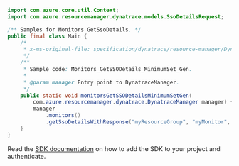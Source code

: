 ```java
import com.azure.core.util.Context;
import com.azure.resourcemanager.dynatrace.models.SsoDetailsRequest;

/** Samples for Monitors GetSsoDetails. */
public final class Main {
    /*
     * x-ms-original-file: specification/dynatrace/resource-manager/Dynatrace.Observability/preview/2021-09-01-preview/examples/Monitors_GetSSODetails_MinimumSet_Gen.json
     */
    /**
     * Sample code: Monitors_GetSSODetails_MinimumSet_Gen.
     *
     * @param manager Entry point to DynatraceManager.
     */
    public static void monitorsGetSSODetailsMinimumSetGen(
        com.azure.resourcemanager.dynatrace.DynatraceManager manager) {
        manager
            .monitors()
            .getSsoDetailsWithResponse("myResourceGroup", "myMonitor", new SsoDetailsRequest(), Context.NONE);
    }
}
```

Read the [SDK documentation](https://github.com/Azure/azure-sdk-for-java/blob/azure-resourcemanager-dynatrace_1.0.0-beta.1/sdk/dynatrace/azure-resourcemanager-dynatrace/README.md) on how to add the SDK to your project and authenticate.
